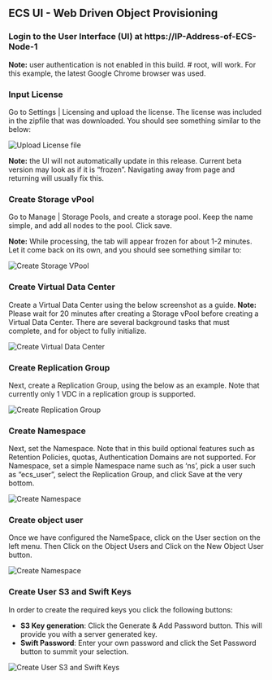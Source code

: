 ## ECS UI - Web Driven Object Provisioning


### Login to the User Interface (UI) at https://IP-Address-of-ECS-Node-1

**Note:** user authentication is not enabled in this build. # root,<any password> will work. For this example, the latest Google Chrome browser was used.


### Input License
Go to Settings | Licensing and upload the license. The license was included in the zipfile that was downloaded. You should see something similar to the below:

![Upload License file](https://github.com/EMCECS/ECS-CommunityEdition/blob/master/Documentation/media/input_license.PNG)

**Note:** the UI will not automatically update in this release. Current beta version may look as if it is “frozen”. Navigating away from page and returning will usually fix this.

### Create Storage vPool
Go to Manage | Storage Pools, and create a storage pool. Keep the name simple, and add all nodes to the pool. Click save.

**Note:** While processing, the tab will appear frozen for about 1-2 minutes. Let it come back on its own, and you should see something similar to:

![Create Storage VPool](https://github.com/EMCECS/ECS-CommunityEdition/blob/master/Documentation/media/create_storage_vpool.PNG)


### Create Virtual Data Center

Create a Virtual Data Center using the below screenshot as a guide.
**Note:** Please wait for 20 minutes after creating a Storage vPool before creating a Virtual Data Center. There are several background tasks that must complete, and for object to fully initialize.

![Create Virtual Data Center](https://github.com/EMCECS/ECS-CommunityEdition/blob/master/Documentation/media/create_virtual_data_center.PNG)


### Create Replication Group

Next, create a Replication Group, using the below as an example. Note that currently only 1 VDC in a replication group is supported.

![Create Replication Group](https://github.com/EMCECS/ECS-CommunityEdition/blob/master/Documentation/media/Create_replication_group.PNG)


### Create Namespace

Next, set the Namespace. Note that in this build optional features such as Retention Policies, quotas, Authentication Domains are not supported. For Namespace, set a simple Namespace name such as ‘ns’, pick a user such as “ecs_user”, select the Replication
Group, and click Save at the very bottom.

![Create Namespace](https://github.com/EMCECS/ECS-CommunityEdition/blob/master/Documentation/media/create_namespace.PNG)

### Create object user

Once we have configured the NameSpace, click on the User section on the left menu. Then Click on the Object Users and Click on the New Object User button. 

![Create Namespace](https://github.com/EMCECS/ECS-CommunityEdition/blob/master/Documentation/media/create_object_user.png)

### Create User S3 and Swift Keys

In order to create the required keys you click the following buttons: 

- **S3 Key generation**: Click the Generate & Add Password button. This will provide you with a server generated key. 
- **Swift Password**: Enter your own password and click the Set Password button to summit your selection. 

![Create User S3 and Swift Keys](https://github.com/EMCECS/ECS-CommunityEdition/blob/master/Documentation/media/create_object_user_keys.png)



